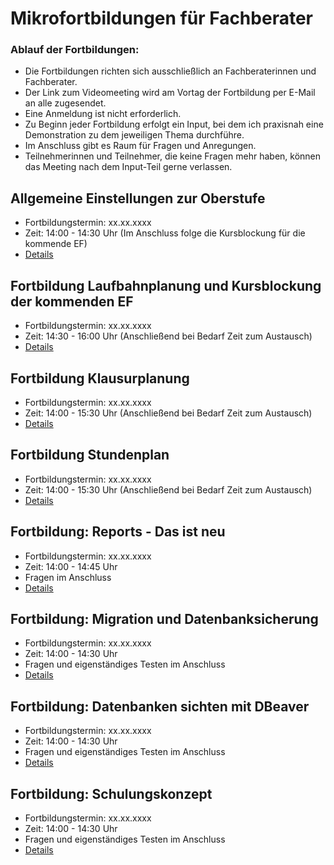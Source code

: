 # Mikrofortbildungen für Fachberater

### Ablauf der Fortbildungen:

+ Die Fortbildungen richten sich ausschließlich an Fachberaterinnen und Fachberater. 
+ Der Link zum Videomeeting wird am Vortag der Fortbildung per E-Mail an alle zugesendet.
+ Eine Anmeldung ist nicht erforderlich.
+ Zu Beginn jeder Fortbildung erfolgt ein Input, bei dem ich praxisnah eine Demonstration zu dem jeweiligen Thema durchführe.
+ Im Anschluss gibt es Raum für Fragen und Anregungen.
+ Teilnehmerinnen und Teilnehmer, die keine Fragen mehr haben, können das Meeting nach dem Input-Teil gerne verlassen.


## Allgemeine Einstellungen zur Oberstufe
+ Fortbildungstermin: xx.xx.xxxx 
+ Zeit: 14:00 - 14:30 Uhr (Im Anschluss folge die Kursblockung für die kommende EF)
+ [Details](./GymnasialeOberstufeBasics/index.md)


## Fortbildung Laufbahnplanung und Kursblockung der kommenden EF
+ Fortbildungstermin: xx.xx.xxxx 
+ Zeit: 14:30 - 16:00 Uhr (Anschließend bei Bedarf Zeit zum Austausch) 
+ [Details](./EFBlockung/index.md)

## Fortbildung Klausurplanung
+ Fortbildungstermin: xx.xx.xxxx 
+ Zeit: 14:00 - 15:30 Uhr (Anschließend bei Bedarf Zeit zum Austausch) 
+ [Details](./Klausurblockung/index.md)

## Fortbildung Stundenplan 
+ Fortbildungstermin: xx.xx.xxxx 
+ Zeit: 14:00 - 15:30 Uhr (Anschließend bei Bedarf Zeit zum Austausch) 
+ [Details](./Stundenplan/index.md)


## Fortbildung: Reports - Das ist neu
+ Fortbildungstermin: xx.xx.xxxx 
+ Zeit: 14:00 - 14:45 Uhr 
+ Fragen im Anschluss 
+ [Details](./Reports/index.md)

## Fortbildung: Migration und Datenbanksicherung
+ Fortbildungstermin: xx.xx.xxxx 
+ Zeit: 14:00 - 14:30 Uhr 
+ Fragen und eigenständiges Testen im Anschluss
+ [Details](./MigrationSicherung/index.md)

## Fortbildung: Datenbanken sichten mit DBeaver
+ Fortbildungstermin: xx.xx.xxxx 
+ Zeit: 14:00 - 14:30 Uhr 
+ Fragen und eigenständiges Testen im Anschluss
+ [Details](./DBeaver/index.md)

## Fortbildung: Schulungskonzept
+ Fortbildungstermin: xx.xx.xxxx 
+ Zeit: 14:00 - 14:30 Uhr 
+ Fragen und eigenständiges Testen im Anschluss
+ [Details](./Schulungskonzept/index.md)











